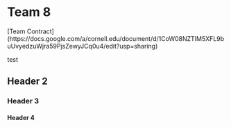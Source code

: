 <html>
<body>
<h1>Team 8</h1>
[Team Contract](https://docs.google.com/a/cornell.edu/document/d/1CoW08NZTIM5XFL9buUvyedzuWjra59PjsZewyJCq0u4/edit?usp=sharing)
<p>test</p>
<h2>Header 2</h2>
  <h3>Header 3</h3>
  <h4>Header 4</h4>
</body>
</html>
